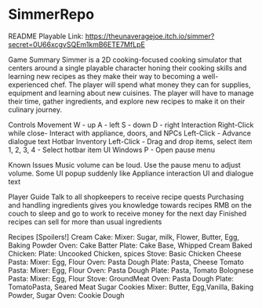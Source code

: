 # SimmerRepo
README
Playable Link:
https://theunaveragejoe.itch.io/simmer?secret=0U66xcgvSQEm1kmB6ETE7MfLpE 

Game Summary
Simmer is a 2D cooking-focused cooking simulator that centers around a single playable character honing their cooking skills and learning new recipes as they make their way to becoming a well-experienced chef. The player will spend what money they can for supplies, equipment and learning about new cuisines. The player will have to manage their time, gather ingredients, and explore new recipes to make it on their culinary journey.

Controls
Movement
W - up 	A - left 	S - down	D - right
Interaction
Right-Click while close- Interact with appliance, doors, and NPCs
Left-Click - Advance dialogue text
Hotbar Inventory
Left-Click - Drag and drop items, select item
1, 2, 3, 4 - Select hotbar item
UI Windows
P - Open pause menu

Known Issues
Music volume can be loud. Use the pause menu to adjust volume.
Some UI popup suddenly like Appliance interaction UI and dialogue text

Player Guide
Talk to all shopkeepers to receive recipe quests
Purchasing and handling ingredients gives you knowledge towards recipes
RMB on the couch to sleep and go to work to receive money for the next day
Finished recipes can sell for more than usual ingredients

Recipes [Spoilers!]
Cream Cake:
Mixer: Sugar, milk, Flower, Butter, Egg, Baking Powder
Oven: Cake Batter
Plate: Cake Base, Whipped Cream
Baked Chicken:
Plate: Uncooked Chicken, spices
Stove: Basic Chicken
Cheese Pasta:
Mixer: Egg, Flour
Oven: Pasta Dough
Plate: Pasta, Cheese
Tomato Pasta:
Mixer: Egg, Flour
Oven: Pasta Dough
Plate: Pasta, Tomato
Bolognese Pasta:
Mixer: Egg, Flour
Stove: GroundMeat
Oven: Pasta Dough
Plate: TomatoPasta, Seared Meat
Sugar Cookies
Mixer: Butter, Egg,Vanilla, Baking Powder, Sugar
Oven: Cookie Dough

